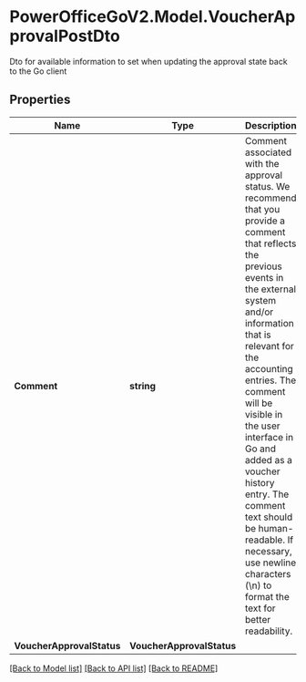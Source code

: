 # PowerOfficeGoV2.Model.VoucherApprovalPostDto
Dto for available information to set when updating the approval state back to the Go client

## Properties

Name | Type | Description | Notes
------------ | ------------- | ------------- | -------------
**Comment** | **string** | Comment associated with the approval status. We recommend that you provide a comment that reflects  the previous events in the external system and/or information that is relevant for the accounting  entries. The comment will be visible in the user interface in Go and added as a voucher history entry.                The comment text should be human-readable. If necessary, use newline characters (\\n) to format the text for better readability. | 
**VoucherApprovalStatus** | **VoucherApprovalStatus** |  | 

[[Back to Model list]](../../README.md#documentation-for-models) [[Back to API list]](../../README.md#documentation-for-api-endpoints) [[Back to README]](../../README.md)


